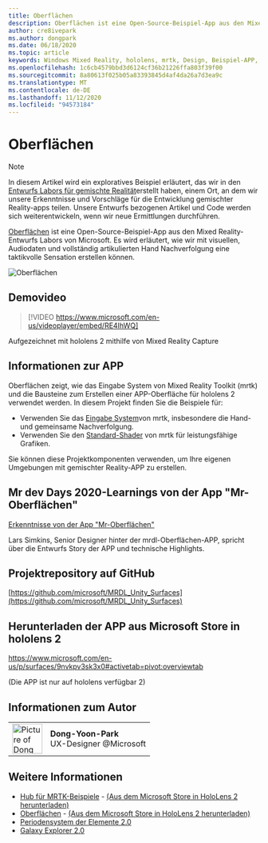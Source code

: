 ```yaml
---
title: Oberflächen
description: Oberflächen ist eine Open-Source-Beispiel-App aus den Mixed Reality-Entwurfs Labors von Microsoft. Es wird erläutert, wie wir mit visuellen, Audiodaten und vollständig artikulierten Hand Nachverfolgung eine taktikvolle Sensation erstellen können.
author: cre8ivepark
ms.author: dongpark
ms.date: 06/18/2020
ms.topic: article
keywords: Windows Mixed Reality, hololens, mrtk, Design, Beispiel-APP, Steuerelemente
ms.openlocfilehash: 1c6cb4579bbd3d6124cf36b21226ffa803f39f00
ms.sourcegitcommit: 8a80613f025b05a83393845d4af4da26a7d3ea9c
ms.translationtype: MT
ms.contentlocale: de-DE
ms.lasthandoff: 11/12/2020
ms.locfileid: "94573184"
---
```

# <a name="surfaces"></a>Oberflächen

>[!NOTE]
>In diesem Artikel wird ein exploratives Beispiel erläutert, das wir in den [Entwurfs Labors für gemischte Realität](https://github.com/Microsoft/MRDesignLabs_Unity)erstellt haben, einem Ort, an dem wir unsere Erkenntnisse und Vorschläge für die Entwicklung gemischter Reality-apps teilen. Unsere Entwurfs bezogenen Artikel und Code werden sich weiterentwickeln, wenn wir neue Ermittlungen durchführen.

[Oberflächen](https://github.com/microsoft/MRDL_Unity_Surfaces)  ist eine Open-Source-Beispiel-App aus den Mixed Reality-Entwurfs Labors von Microsoft. Es wird erläutert, wie wir mit visuellen, Audiodaten und vollständig artikulierten Hand Nachverfolgung eine taktikvolle Sensation erstellen können.

![Oberflächen](images/MRDL_Surfaces_1.jpg)

## <a name="demo-video"></a>Demovideo 
> [!VIDEO https://www.microsoft.com/en-us/videoplayer/embed/RE4IhWQ]

Aufgezeichnet mit hololens 2 mithilfe von Mixed Reality Capture

## <a name="about-the-app"></a>Informationen zur APP
Oberflächen zeigt, wie das Eingabe System von Mixed Reality Toolkit (mrtk) und die Bausteine zum Erstellen einer APP-Oberfläche für hololens 2 verwendet werden. In diesem Projekt finden Sie die Beispiele für:
- Verwenden Sie das [Eingabe System](https://microsoft.github.io/MixedRealityToolkit-Unity/Documentation/Input/Overview.html)von mrtk, insbesondere die Hand-und gemeinsame Nachverfolgung.
- Verwenden Sie den [Standard-Shader](https://microsoft.github.io/MixedRealityToolkit-Unity/Documentation/README_MRTKStandardShader.html) von mrtk für leistungsfähige Grafiken.

Sie können diese Projektkomponenten verwenden, um Ihre eigenen Umgebungen mit gemischter Reality-APP zu erstellen.

## <a name="mr-dev-days-2020---learnings-from-the-mr-surfaces-app"></a>Mr dev Days 2020-Learnings von der App "Mr-Oberflächen"
[Erkenntnisse von der App "Mr-Oberflächen"](https://channel9.msdn.com/Shows/Docs-Mixed-Reality/Learnings-from-the-MR-Surfaces-App)

Lars Simkins, Senior Designer hinter der mrdl-Oberflächen-APP, spricht über die Entwurfs Story der APP und technische Highlights.

## <a name="project-repository-on-github"></a>Projektrepository auf GitHub
[https://github.com/microsoft/MRDL_Unity_Surfaces](https://github.com/microsoft/MRDL_Unity_Surfaces)

## <a name="download-app-from-microsoft-store-in-hololens-2"></a>Herunterladen der APP aus Microsoft Store in hololens 2
https://www.microsoft.com/en-us/p/surfaces/9nvkpv3sk3x0#activetab=pivot:overviewtab

(Die APP ist nur auf hololens verfügbar 2)

## <a name="about-the-author"></a>Informationen zum Autor

<table style="border-collapse:collapse" padding-left="0px">
<tr>
<td style="border-style: none" width="60px"><img alt="Picture of Dong Yoon Park" width="60" height="60" src="images/dongyoonpark.jpg"></td>
<td style="border-style: none"><b>Dong-Yoon-Park</b><br>UX-Designer @Microsoft</td>
</tr>
</table>

## <a name="see-also"></a>Weitere Informationen

* [Hub für MRTK-Beispiele](https://microsoft.github.io/MixedRealityToolkit-Unity/Documentation/README_ExampleHub.html) - [(Aus dem Microsoft Store in HoloLens 2 herunterladen)](https://www.microsoft.com/en-us/p/mrtk-examples-hub/9mv8c39l2sj4)
* [Oberflächen](sampleapp-surfaces.md) - [(Aus dem Microsoft Store in HoloLens 2 herunterladen)](https://www.microsoft.com/en-us/p/surfaces/9nvkpv3sk3x0)
* [Periodensystem der Elemente 2.0](https://medium.com/@dongyoonpark/bringing-the-periodic-table-of-the-elements-app-to-hololens-2-with-mrtk-v2-a6e3d8362158)
* [Galaxy Explorer 2.0](galaxy-explorer-update.md)

